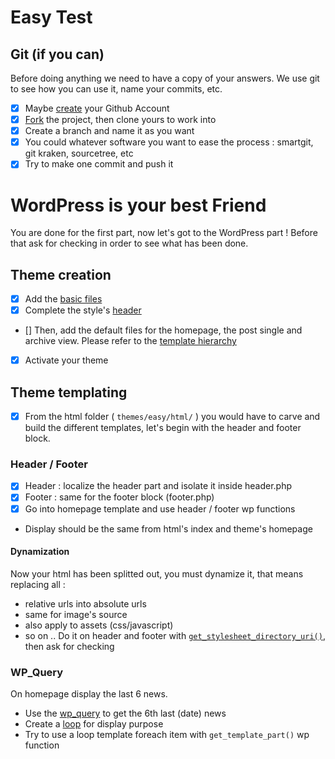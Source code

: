 # Easy Test

## Git (if you can)
Before doing anything we need to have a copy of your answers. We use git to see how you can use it, name your commits, etc.
- [x] Maybe [create](https://github.com/join) your Github Account
- [x] [Fork](https://help.github.com/articles/fork-a-repo/) the project, then clone yours to work into
- [x] Create a branch and name it as you want
- [x] You could whatever software you want to ease the process : smartgit, git kraken, sourcetree, etc
- [x] Try to make one commit and push it

# WordPress is your best Friend
You are done for the first part, now let's got to the WordPress part !
Before that ask for checking in order to see what has been done.

## Theme creation
- [x] Add the [basic files](https://codex.wordpress.org/Theme_Development#Basic_Templates)
- [x] Complete the style's [header](https://developer.wordpress.org/themes/basics/main-stylesheet-style-css/)
- [] Then, add the default files for the homepage, the post single and archive view. Please refer to the [template hierarchy](https://wphierarchy.com/)
- [x] Activate your theme

## Theme templating
- [x] From the html folder ( `themes/easy/html/` ) you would have to carve and build the different templates, let's begin with the header and footer block.

### Header / Footer
- [x] Header : localize the header part and isolate it inside header.php
- [x] Footer : same for the footer block (footer.php)
- [x] Go into homepage template and use header / footer wp functions
* Display should be the same from html's index and theme's homepage

#### Dynamization
Now your html has been splitted out, you must dynamize it, that means replacing all :
* relative urls into absolute urls
* same for image's source
* also apply to assets (css/javascript)
* so on ..
Do it on header and footer with [`get_stylesheet_directory_uri()`](https://codex.wordpress.org/Function_Reference/get_stylesheet_directory_uri), then ask for checking

### WP_Query
On homepage display the last 6 news.
* Use the [wp_query](http://www.geekpress.fr/wp-query-creez-des-requetes-personnalisees-dans-vos-themes-wordpress/) to get the 6th last (date) news
* Create a [loop](https://code.tutsplus.com/tutorials/a-beginners-guide-to-the-wordpress-loop--wp-20241) for display purpose
* Try to use a loop template foreach item with `get_template_part()` wp function
